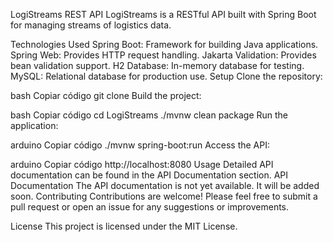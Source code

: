 LogiStreams REST API
LogiStreams is a RESTful API built with Spring Boot for managing streams of logistics data.

Technologies Used
Spring Boot: Framework for building Java applications.
Spring Web: Provides HTTP request handling.
Jakarta Validation: Provides bean validation support.
H2 Database: In-memory database for testing.
MySQL: Relational database for production use.
Setup
Clone the repository:

bash
Copiar código
git clone <repository-url>
Build the project:

bash
Copiar código
cd LogiStreams
./mvnw clean package
Run the application:

arduino
Copiar código
./mvnw spring-boot:run
Access the API:

arduino
Copiar código
http://localhost:8080
Usage
Detailed API documentation can be found in the API Documentation section.
API Documentation
The API documentation is not yet available. It will be added soon.
Contributing
Contributions are welcome! Please feel free to submit a pull request or open an issue for any suggestions or improvements.

License
This project is licensed under the MIT License.
